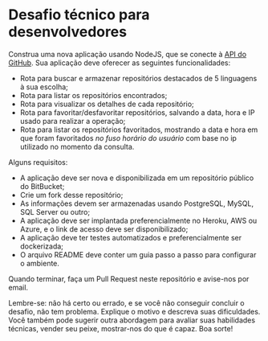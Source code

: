 # Desafio técnico para desenvolvedores

Construa uma nova aplicação usando NodeJS, que se conecte à [API do GitHub](https://docs.github.com/pt/rest/guides/getting-started-with-the-rest-api). Sua aplicação deve oferecer as seguintes funcionalidades:

- Rota para buscar e armazenar repositórios destacados de 5 linguagens à sua escolha;
- Rota para listar os repositórios encontrados;
- Rota para visualizar os detalhes de cada repositório;
- Rota para favoritar/desfavoritar repositórios, salvando a data, hora e IP usado para realizar a operação;
- Rota para listar os repositórios favoritados, mostrando a data e hora em que foram favoritados *no fuso horário do usuário* com base no ip utilizado no momento da consulta.

Alguns requisitos:

- A aplicação deve ser nova e disponibilizada em um repositório público do BitBucket;
- Crie um fork desse repositório;
- As informações devem ser armazenadas usando PostgreSQL, MySQL, SQL Server ou outro;
- A aplicação deve ser implantada preferencialmente no Heroku, AWS ou Azure, e o link de acesso deve ser disponibilizado;
- A aplicação deve ter testes automatizados e preferencialmente ser dockerizada;
- O arquivo README deve conter um guia passo a passo para configurar o ambiente.

Quando terminar, faça um Pull Request neste repositório e avise-nos por email.

Lembre-se: não há certo ou errado, e se você não conseguir concluir o desafio, não tem problema. Explique o motivo e descreva suas dificuldades. Você também pode sugerir outra abordagem para avaliar suas habilidades técnicas, vender seu peixe, mostrar-nos do que é capaz. Boa sorte!